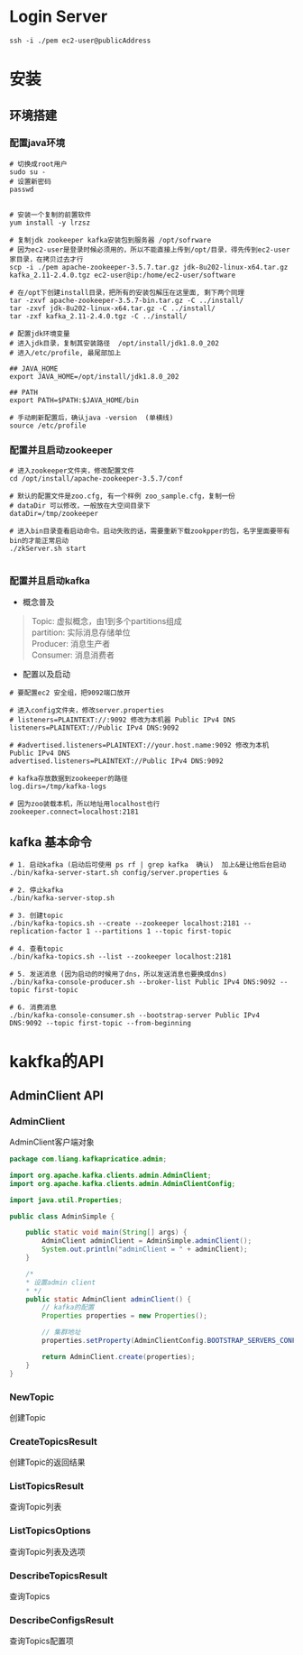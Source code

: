 # Login Server  

```shell
ssh -i ./pem ec2-user@publicAddress
```

# 安装
## 环境搭建

### 配置java环境
```shell
# 切换成root用户
sudo su -
# 设置新密码
passwd


# 安装一个复制的前置软件
yum install -y lrzsz

# 复制jdk zookeeper kafka安装包到服务器 /opt/sofrware
# 因为ec2-user是登录时候必须用的，所以不能直接上传到/opt/目录，得先传到ec2-user家目录，在拷贝过去才行
scp -i ./pem apache-zookeeper-3.5.7.tar.gz jdk-8u202-linux-x64.tar.gz kafka_2.11-2.4.0.tgz ec2-user@ip:/home/ec2-user/software

# 在/opt下创建install目录，把所有的安装包解压在这里面, 剩下两个同理
tar -zxvf apache-zookeeper-3.5.7-bin.tar.gz -C ../install/
tar -zxvf jdk-8u202-linux-x64.tar.gz -C ../install/
tar -zxf kafka_2.11-2.4.0.tgz -C ../install/

# 配置jdk环境变量
# 进入jdk目录，复制其安装路径  /opt/install/jdk1.8.0_202
# 进入/etc/profile, 最尾部加上

## JAVA_HOME
export JAVA_HOME=/opt/install/jdk1.8.0_202

## PATH
export PATH=$PATH:$JAVA_HOME/bin

# 手动刷新配置后，确认java -version  (单横线)
source /etc/profile

```


### 配置并且启动zookeeper
```shell
# 进入zookeeper文件夹，修改配置文件
cd /opt/install/apache-zookeeper-3.5.7/conf

# 默认的配置文件是zoo.cfg, 有一个样例 zoo_sample.cfg，复制一份
# dataDir 可以修改，一般放在大空间目录下
dataDir=/tmp/zookeeper

# 进入bin目录查看启动命令。启动失败的话，需要重新下载zookpper的包，名字里面要带有bin的才能正常启动
./zkServer.sh start


```

### 配置并且启动kafka
- 概念普及  
> Topic: 虚拟概念，由1到多个partitions组成  
> partition: 实际消息存储单位  
> Producer: 消息生产者  
> Consumer: 消息消费者  

- 配置以及启动
```shell
# 要配置ec2 安全组，把9092端口放开

# 进入config文件夹，修改server.properties
# listeners=PLAINTEXT://:9092 修改为本机器 Public IPv4 DNS
listeners=PLAINTEXT://Public IPv4 DNS:9092

# #advertised.listeners=PLAINTEXT://your.host.name:9092 修改为本机 Public IPv4 DNS
advertised.listeners=PLAINTEXT://Public IPv4 DNS:9092

# kafka存放数据到zookeeper的路径
log.dirs=/tmp/kafka-logs

# 因为zoo装载本机，所以地址用localhost也行
zookeeper.connect=localhost:2181
```

## kafka 基本命令  
```shell
# 1. 启动kafka (启动后可使用 ps rf | grep kafka  确认)  加上&是让他后台启动
./bin/kafka-server-start.sh config/server.properties &

# 2. 停止kafka
./bin/kafka-server-stop.sh

# 3. 创建topic
./bin/kafka-topics.sh --create --zookeeper localhost:2181 --replication-factor 1 --partitions 1 --topic first-topic

# 4. 查看topic
./bin/kafka-topics.sh --list --zookeeper localhost:2181

# 5. 发送消息 (因为启动的时候用了dns，所以发送消息也要换成dns)
./bin/kafka-console-producer.sh --broker-list Public IPv4 DNS:9092 --topic first-topic

# 6. 消费消息
./bin/kafka-console-consumer.sh --bootstrap-server Public IPv4 DNS:9092 --topic first-topic --from-beginning
```

# kakfka的API  
## AdminClient API  

### AdminClient  
AdminClient客户端对象

```java
package com.liang.kafkapricatice.admin;

import org.apache.kafka.clients.admin.AdminClient;
import org.apache.kafka.clients.admin.AdminClientConfig;

import java.util.Properties;

public class AdminSimple {

    public static void main(String[] args) {
        AdminClient adminClient = AdminSimple.adminClient();
        System.out.println("adminClient = " + adminClient);
    }

    /*
    * 设置admin client
    * */
    public static AdminClient adminClient() {
        // kafka的配置
        Properties properties = new Properties();

        // 集群地址
        properties.setProperty(AdminClientConfig.BOOTSTRAP_SERVERS_CONFIG, "kafka Address:9092");

        return AdminClient.create(properties);
    }
}
```


### NewTopic
创建Topic

### CreateTopicsResult
创建Topic的返回结果

### ListTopicsResult
查询Topic列表

### ListTopicsOptions 
查询Topic列表及选项 

### DescribeTopicsResult
查询Topics

### DescribeConfigsResult
查询Topics配置项